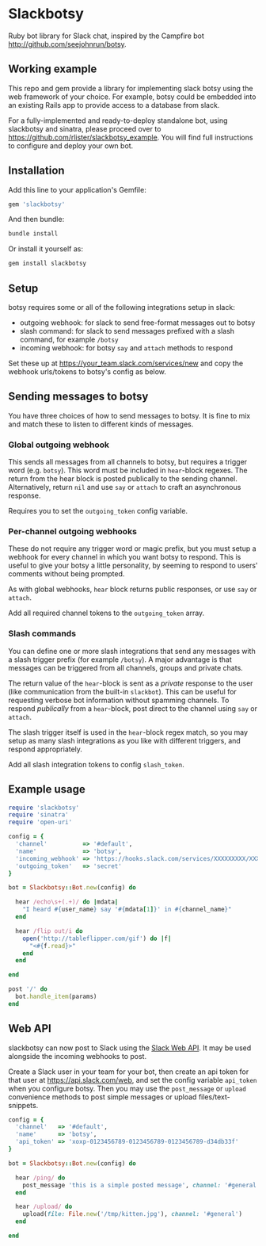 # Slackbotsy

Ruby bot library for Slack chat, inspired by
the Campfire bot http://github.com/seejohnrun/botsy.

## Working example

This repo and gem provide a library for implementing slack botsy using
the web framework of your choice. For example, botsy could be embedded
into an existing Rails app to provide access to a database from slack.

For a fully-implemented and ready-to-deploy standalone bot, using
slackbotsy and sinatra, please proceed over to
https://github.com/rlister/slackbotsy_example. You will find full
instructions to configure and deploy your own bot.

## Installation

Add this line to your application's Gemfile:

```ruby
gem 'slackbotsy'
```

And then bundle:

```sh
bundle install
```

Or install it yourself as:

```sh
gem install slackbotsy
```

## Setup

botsy requires some or all of the following integrations setup in slack:

* outgoing webhook: for slack to send free-format messages out to botsy
* slash command: for slack to send messages prefixed with a slash
  command, for example `/botsy`
* incoming webhook: for botsy `say` and `attach` methods to respond

Set these up at https://your_team.slack.com/services/new and copy
the webhook urls/tokens to botsy's config as below.

## Sending messages to botsy

You have three choices of how to send messages to botsy. It is fine to
mix and match these to listen to different kinds of messages.

### Global outgoing webhook

This sends all messages from all channels to botsy, but requires a
trigger word (e.g. `botsy`). This word must be included in
`hear`-block regexes. The return from the hear block is posted
publically to the sending channel. Alternatively, return `nil` and use
`say` or `attach` to craft an asynchronous response.

Requires you to set the `outgoing_token` config variable.

### Per-channel outgoing webhooks

These do not require any trigger word or magic prefix, but you must
setup a webhook for every channel in which you want botsy to
respond. This is useful to give your botsy a little personality, by
seeming to respond to users' comments without being prompted.

As with global webhooks, `hear` block returns public responses, or use
`say` or `attach`.

Add all required channel tokens to the `outgoing_token` array.

### Slash commands

You can define one or more slash integrations that send any messages
with a slash trigger prefix (for example `/botsy`). A major advantage
is that messages can be triggered from all channels, groups and
private chats.

The return value of the `hear`-block is sent as a _private_ response
to the user (like communication from the built-in `slackbot`). This
can be useful for requesting verbose bot information without spamming
channels. To respond _publically_ from a `hear`-block, post direct to
the channel using `say` or `attach`.

The slash trigger itself is used in the `hear`-block regex match, so
you may setup as many slash integrations as you like with different
triggers, and respond appropriately.

Add all slash integration tokens to config `slash_token`.

## Example usage

```ruby
require 'slackbotsy'
require 'sinatra'
require 'open-uri'

config = {
  'channel'          => '#default',
  'name'             => 'botsy',
  'incoming_webhook' => 'https://hooks.slack.com/services/XXXXXXXXX/XXXXXXXXX/XXXXXXXXXXXXXXXXXXXXXXXX',
  'outgoing_token'   => 'secret'
}

bot = Slackbotsy::Bot.new(config) do

  hear /echo\s+(.+)/ do |mdata|
    "I heard #{user_name} say '#{mdata[1]}' in #{channel_name}"
  end

  hear /flip out/i do
    open('http://tableflipper.com/gif') do |f|
      "<#{f.read}>"
    end
  end

end

post '/' do
  bot.handle_item(params)
end
```

## Web API

slackbotsy can now post to Slack using the
[Slack Web API](https://api.slack.com/web). It may be used alongside
the incoming webhooks to post.

Create a Slack user in your team for your bot, then create an api
token for that user at https://api.slack.com/web, and set the config
variable `api_token` when you configure botsy. Then you may use the
`post_message` or `upload` convenience methods to post simple messages
or upload files/text-snippets.

```ruby
config = {
  'channel'   => '#default',
  'name'      => 'botsy',
  'api_token' => 'xoxp-0123456789-0123456789-0123456789-d34db33f'
}

bot = Slackbotsy::Bot.new(config) do

  hear /ping/ do
    post_message 'this is a simple posted message', channel: '#general'
  end

  hear /upload/ do
    upload(file: File.new('/tmp/kitten.jpg'), channel: '#general')
  end

end
```
